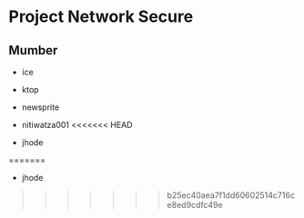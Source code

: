 # Project Network Secure

## Mumber

* ice

* ktop

* newsprite

* nitiwatza001
<<<<<<< HEAD

* jhode

=======

* jhode
>>>>>>> b25ec40aea7f1dd60602514c716ce8ed9cdfc49e
